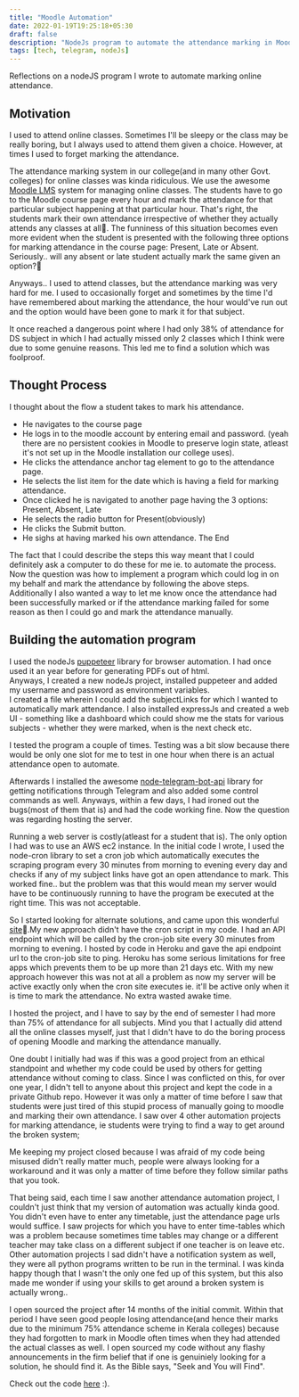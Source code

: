 ```yaml
---
title: "Moodle Automation"
date: 2022-01-19T19:25:18+05:30
draft: false
description: "NodeJs program to automate the attendance marking in Moodle Classroom "
tags: [tech, telegram, nodeJs]
---
```


Reflections on a nodeJS program I wrote to automate marking online attendance.

## Motivation

I used to attend online classes. Sometimes I'll be sleepy or the class may be really boring, but I always used to attend them given a choice. However, at times I used to forget marking the attendance.

The attendance marking system in our college(and in many other Govt. colleges) for online classes was kinda ridiculous. We use the awesome [Moodle LMS](https://moodle.com/lms/) system for managing online classes.
The students have to go to the Moodle course page every hour and mark the attendance for that particular subject happening at that particular hour. That's right, the students mark their own attendance irrespective of whether they actually attends any classes at all🤦. The funniness of this situation becomes even more evident when the student is presented with the following three options for marking attendance in the course page:
Present, Late or Absent.
Seriously.. will any absent or late student actually mark the same given an option?🤷

<!-- todo: add image here -->

Anyways.. I used to attend classes, but the attendance marking was very hard for me. I used to occasionally forget and sometimes by the time I'd have remembered about marking the attendance, the hour would've run out and the option would have been gone to mark it for that subject.

It once reached a dangerous point where I had only 38% of attendance for DS subject in which I had actually missed only 2 classes which I think were due to some genuine reasons. This led me to find a solution which was foolproof.

## Thought Process

I thought about the flow a student takes to mark his attendance.

- He navigates to the course page
- He logs in to the moodle account by entering email and password. (yeah there are no persistent cookies in Moodle to preserve login state, atleast it's not set up in the Moodle installation our college uses).
- He clicks the attendance anchor tag element to go to the attendance page.
- He selects the list item for the date which is having a field for marking attendance.
- Once clicked he is navigated to another page having the 3 options: Present, Absent, Late
- He selects the radio button for Present(obviously)
- He clicks the Submit button.
- He sighs at having marked his own attendance. The End

The fact that I could describe the steps this way meant that I could definitely ask a computer to do these for me ie. to automate the process. Now the question was how to implement a program which could log in on my behalf and mark the attendance by following the above steps. Additionally I also wanted a way to let me know once the attendance had been successfully marked or if the attendance marking failed for some reason as then I could go and mark the attendance manually.

## Building the automation program

I used the nodeJs [puppeteer](https://github.com/puppeteer/puppeteer/) library for browser automation.
I had once used it an year before for generating PDFs out of html. <br/>
Anyways, I created a new nodeJs project, installed puppeteer and added my username and password as environment variables.
<br>
I created a file wherein I could add the subjectLinks for which I wanted to automatically mark attendance. I also installed expressJs and created a web UI - something like a dashboard which could show me the stats for various subjects - whether they were marked, when is the next check etc.

I tested the program a couple of times. Testing was a bit slow because there would be only one slot for me to test in one hour when there is an actual attendance open to automate.

Afterwards I installed the awesome [node-telegram-bot-api](https://github.com/yagop/node-telegram-bot-api) library for getting notifications through Telegram and also added some control commands as well.
Anyways, within a few days, I had ironed out the bugs(most of them that is) and had the code working fine. Now the question was regarding hosting the server.

Running a web server is costly(atleast for a student that is). The only option I had was to use an AWS ec2 instance. In the initial code I wrote, I used the node-cron library to set a cron job which automatically executes the scraping program every 30 minutes from morning to evening every day and checks if any of my subject links have got an open attendance to mark. This worked fine.. but the problem was that this would mean my server would have to be continuously running to have the program be executed at the right time.
This was not acceptable.

So I started looking for alternate solutions, and came upon this wonderful [site](https://cron-job.org/en/)🤩.My new approach didn't have the cron script in my code. I had an API endpoint which will be called by the cron-job site every 30 minutes from morning to evening. I hosted by code in Heroku and gave the api endpoint url to the cron-job site to ping. Heroku has some serious limitations for free apps which prevents them to be up more than 21 days etc. With my new approach however this was not at all a problem as now my server will be active exactly only when the cron site executes ie. it'll be active only when it is time to mark the attendance. No extra wasted awake time.

I hosted the project, and I have to say by the end of semester I had more than 75% of attendance for all subjects. Mind you that I actually did attend all the online classes myself, just that I didn't have to do the boring process of opening Moodle and marking the attendance manually.

One doubt I initially had was if this was a good project from an ethical standpoint and whether my code could be used by others for getting attendance without coming to class. Since I was conflicted on this, for over one year, I didn't tell to anyone about this project and kept the code in a private Github repo. However it was only a matter of time before I saw that students were just tired of this stupid process of manually going to moodle and marking their own attendance. I saw over 4 other automation projects for marking attendance, ie students were trying to find a way to get around the broken system;

Me keeping my project closed because I was afraid of my code being misused didn't really matter much, people were always looking for a workaround and it was only a matter of time before they follow similar paths that you took.

That being said, each time I saw another attendance automation project, I couldn't just think that my version of automation was actually kinda good. You didn't even have to enter any timetable, just the attendance page urls would suffice. I saw projects for which you have to enter time-tables which was a problem because sometimes time tables may change or a different teacher may take class on a different subject if one teacher is on leave etc. Other automation projects I sad didn't have a notification system as well, they were all python programs written to be run in the terminal. I was kinda happy though that I wasn't the only one fed up of this system, but this also made me wonder if using your skills to get around a broken system is actually wrong..

I open sourced the project after 14 months of the initial commit. Within that period I have seen good people losing attendance(and hence their marks due to the minimum 75% attendance scheme in Kerala colleges) because they had forgotten to mark in Moodle often times when they had attended the actual classes as well. I open sourced my code without any flashy announcements in the firm belief that if one is genuiniely looking for a solution, he should find it. As the Bible says, "Seek and You will Find".

Check out the code [here](https://github.com/aldrinjenson/moodle-automation) :).
